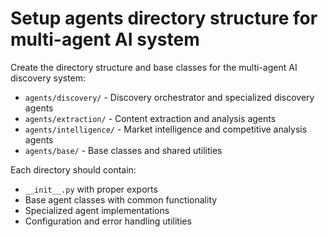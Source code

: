 # Setup agents directory structure for multi-agent AI system

Create the directory structure and base classes for the multi-agent AI discovery system:

- `agents/discovery/` - Discovery orchestrator and specialized discovery agents
- `agents/extraction/` - Content extraction and analysis agents  
- `agents/intelligence/` - Market intelligence and competitive analysis agents
- `agents/base/` - Base classes and shared utilities

Each directory should contain:
- `__init__.py` with proper exports
- Base agent classes with common functionality
- Specialized agent implementations
- Configuration and error handling utilities